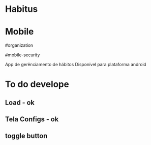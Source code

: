 
# Habitus

# Mobile 

#organization

#mobile-security

App de gerênciamento de hábitos
Disponível para plataforma android

# To do develope

## Load - ok

## Tela Configs - ok

## toggle button
